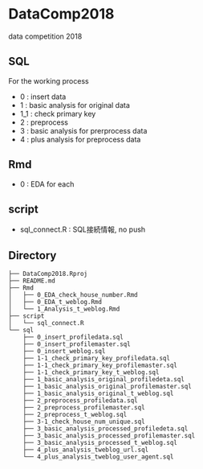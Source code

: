 # DataComp2018
data competition 2018

## SQL

For the working process

- 0 : insert data
- 1 : basic analysis for original data
- 1_1 : check primary key
- 2 : preprocess
- 3 : basic analysis for prerprocess data
- 4 : plus analysis for preprocess data

## Rmd

- 0 : EDA for each

## script

- sql_connect.R : SQL接続情報, no push

## Directory

```
├── DataComp2018.Rproj
├── README.md
├── Rmd
│   ├── 0_EDA_check_house_number.Rmd
│   ├── 0_EDA_t_weblog.Rmd
│   └── 1_Analysis_t_weblog.Rmd
├── script
│   └── sql_connect.R
└── sql
    ├── 0_insert_profiledata.sql
    ├── 0_insert_profilemaster.sql
    ├── 0_insert_weblog.sql
    ├── 1-1_check_primary_key_profiledata.sql
    ├── 1-1_check_primary_key_profilemaster.sql
    ├── 1-1_check_primary_key_t_weblog.sql
    ├── 1_basic_analysis_original_profiledeta.sql
    ├── 1_basic_analysis_original_profilemaster.sql
    ├── 1_basic_analysis_original_t_weblog.sql
    ├── 2_preprocess_profiledata.sql
    ├── 2_preprocess_profilemaster.sql
    ├── 2_preprocess_t_weblog.sql
    ├── 3-1_check_house_num_unique.sql
    ├── 3_basic_analysis_processed_profiledeta.sql
    ├── 3_basic_analysis_processed_profilemaster.sql
    ├── 3_basic_analysis_processed_t_weblog.sql
    ├── 4_plus_analysis_tweblog_url.sql
    └── 4_plus_analysis_tweblog_user_agent.sql
```
